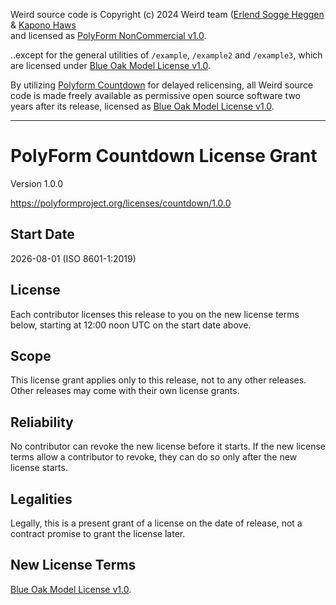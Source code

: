 Weird source code is Copyright (c) 2024 Weird team ([Erlend Sogge Heggen](https://github.com/erlend-sh/) & [Kapono Haws](https://github.com/zicklag/) \
and licensed as [PolyForm NonCommercial v1.0](https://polyformproject.org/licenses/noncommercial/1.0.0/).

..except for the general utilities of `/example`, `/example2` and `/example3`, which are licensed under [Blue Oak Model License v1.0](https://blueoakcouncil.org/license/1.0.0).

By utilizing [Polyform Countdown](https://writing.kemitchell.com/2023/12/01/PolyForm-Countdown#transition) for delayed relicensing, all Weird source code is made freely available as permissive open source software two years after its release, licensed as [Blue Oak Model License v1.0](https://blueoakcouncil.org/license/1.0.0).

- - - 

# PolyForm Countdown License Grant

Version 1.0.0

<https://polyformproject.org/licenses/countdown/1.0.0>

## Start Date

2026-08-01 (ISO 8601-1:2019)

## License

Each contributor licenses this release to you on the new
license terms below, starting at 12:00 noon UTC on the
start date above.

## Scope

This license grant applies only to this release, not to
any other releases.  Other releases may come with their
own license grants.

## Reliability

No contributor can revoke the new license before it starts.
If the new license terms allow a contributor to revoke,
they can do so only after the new license starts.

## Legalities

Legally, this is a present grant of a license on the date of
release, not a contract promise to grant the license later.

## New License Terms

[Blue Oak Model License v1.0](https://blueoakcouncil.org/license/1.0.0).
